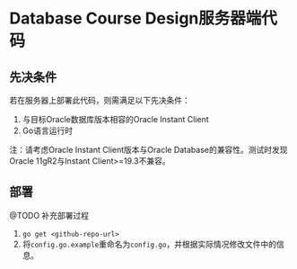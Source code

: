 # Database Course Design服务器端代码

## 先决条件

若在服务器上部署此代码，则需满足以下先决条件：

1. 与目标Oracle数据库版本相容的Oracle Instant Client
2. Go语言运行时

注：请考虑Oracle Instant Client版本与Oracle Database的兼容性。测试时发现Oracle 11gR2与Instant Client>=19.3不兼容。

## 部署

@TODO 补充部署过程

1. `go get <github-repo-url>`
2. 将`config.go.example`重命名为`config.go`，并根据实际情况修改文件中的信息。
